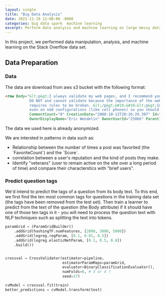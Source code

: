 ```yaml
---
layout: single
title: "Big Data Analysis"
date: 2021-11-19 12:00:00 -0000
categories: big data spark  machine learning   
excerpt: Perform data analysis and machine learning on large messy data sets.
---
```


In this project, we performed  data manipulation, analysis, and machine learning on the Stack Overflow data set. 

## Data Preparation

### Data 
The data are download from aws s3 bucket with the following format:



```html
<row Body="&lt;p&gt;I always validate my web pages, and I recommend you do the same BUT many large company websites 
           DO NOT and cannot validate because the importance of the website looking exactly the same on all systems 
           requires rules to be broken. &lt;/p&gt;&#10;&#10;&lt;p&gt;In general,valid websites help yourpage look good 
           even on odd configurations (like cell phones) so you should always at least try to make it validate.&lt;/p&gt;&#10;"       
           CommentCount="0" CreationDate="2008-10-12T20:26:29.397" Id="195995" LastActivityDate="2008-10-12T20:26:29.397" 
           OwnerDisplayName="Eric Wendelin" OwnerUserId="25066" ParentId="195973" PostTypeId="2" Score="0" /> 
```


The data we used here is already anonymized.

We are intersted in patterns in data such as:
<ul> 
  <li>Relationship between the number of times a post was favorited (the `FavoriteCount`) and the `Score`.</li>
  <li>correlation between a user's reputation and the kind of posts they make.</li>    
  <li>Identify "veterans" (user to remain active on the site over a long period of time) and compare their characterstics with  "brief   
      users".</li>  
</ul>

### Predict question tags

We'd intend to predict the tags of a question from its body text. To this end, we first find the ten most common tags for questions in the training data set (the tags have been removed from the test set). Then train a learner to predict from the text of the question (the Body attribute) if it should have one of those ten tags in it - you will need to process the question text with NLP techniques such as splitting the text into tokens.

```python
paramGrid = (ParamGridBuilder() 
    .addGrid(hashingTF.numFeatures, [2000, 3000, 5000]) 
    .addGrid(logreg.regParam, [0.1, 0.01, 0.5])
    .addGrid(logreg.elasticNetParam, [0.1, 0.5, 0.8])         
    .build())


crossval = CrossValidator(estimator=pipeline,
                          estimatorParamMaps=paramGrid,
                          evaluator=BinaryClassificationEvaluator(),
                          numFolds=6, # 3 or 4 ?
                          seed=17)

cvModel = crossval.fit(train)
better_predictions = cvModel.transform(test)
```
